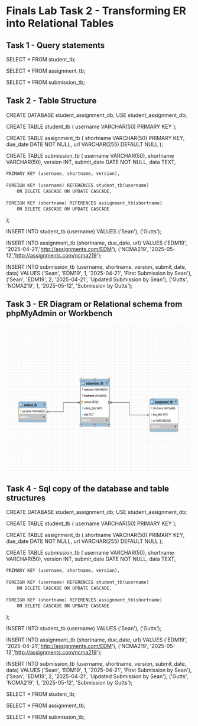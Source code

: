 # Finals Lab Task 2 - Transforming ER into Relational Tables

## Task 1 -  Query statements

SELECT * FROM student_tb;

SELECT * FROM assignment_tb;

SELECT * FROM submission_tb;

## Task 2 - Table Structure 

CREATE DATABASE student_assignment_db;
USE student_assignment_db;

CREATE TABLE student_tb (
username VARCHAR(50) PRIMARY KEY
);

CREATE TABLE assignment_tb (
shortname VARCHAR(50) PRIMARY KEY,
due_date DATE NOT NULL,
url VARCHAR(255) DEFAULT NULL
);

CREATE TABLE submission_tb (
username VARCHAR(50),
shortname VARCHAR(50),
version INT,
submit_date DATE NOT NULL,
data TEXT,

    PRIMARY KEY (username, shortname, version),
    
    FOREIGN KEY (username) REFERENCES student_tb(username)
        ON DELETE CASCADE ON UPDATE CASCADE,

    FOREIGN KEY (shortname) REFERENCES assignment_tb(shortname)
        ON DELETE CASCADE ON UPDATE CASCADE
);

INSERT INTO student_tb (username) VALUES ('Sean'), ('Gutts');

INSERT INTO assignment_tb (shortname, due_date, url) 
VALUES 
('EDM19', '2025-04-21','http://assignments.com/EDM'), 
('NCMA219', '2025-05-12','http://assignments.com/ncma219');

INSERT INTO submission_tb (username, shortname, version, submit_date, data)
VALUES
('Sean', 'EDM19', 1, '2025-04-21', 'First Submission by Sean'),
('Sean', 'EDM19', 2, '2025-04-21', 'Updated Submission by Sean'),
('Gutts', 'NCMA219', 1, '2025-05-12', 'Submission by Gutts');

## Task 3 -  ER Diagram or Relational schema from phpMyAdmin or Workbench

<img src="Images/ERD.png" alt="Alt Text" width="800" height="400"> 

## Task 4 - Sql copy of the database and table structures

CREATE DATABASE student_assignment_db;
USE student_assignment_db;

CREATE TABLE student_tb (
username VARCHAR(50) PRIMARY KEY
);

CREATE TABLE assignment_tb (
shortname VARCHAR(50) PRIMARY KEY,
due_date DATE NOT NULL,
url VARCHAR(255) DEFAULT NULL
);

CREATE TABLE submission_tb (
username VARCHAR(50),
shortname VARCHAR(50),
version INT,
submit_date DATE NOT NULL,
data TEXT,

    PRIMARY KEY (username, shortname, version),
    
    FOREIGN KEY (username) REFERENCES student_tb(username)
        ON DELETE CASCADE ON UPDATE CASCADE,

    FOREIGN KEY (shortname) REFERENCES assignment_tb(shortname)
        ON DELETE CASCADE ON UPDATE CASCADE
);

INSERT INTO student_tb (username) VALUES ('Sean'), ('Gutts');

INSERT INTO assignment_tb (shortname, due_date, url) 
VALUES 
('EDM19', '2025-04-21','http://assignments.com/EDM'), 
('NCMA219', '2025-05-12','http://assignments.com/ncma219');

INSERT INTO submission_tb (username, shortname, version, submit_date, data)
VALUES
('Sean', 'EDM19', 1, '2025-04-21', 'First Submission by Sean'),
('Sean', 'EDM19', 2, '2025-04-21', 'Updated Submission by Sean'),
('Gutts', 'NCMA219', 1, '2025-05-12', 'Submission by Gutts');

SELECT * FROM student_tb;

SELECT * FROM assignment_tb;

SELECT * FROM submission_tb;
